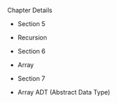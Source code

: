 Chapter Details 

+ Section 5
 - Recursion

+ Section 6
 - Array 

+ Section 7
 - Array ADT (Abstract Data Type)


